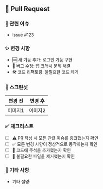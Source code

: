 ## 🚀 Pull Request

### 📌 관련 이슈
<!-- 관련 이슈 번호를 적어주세요 -->
- Issue #123

### ✨ 변경 사항
<!-- 변경된 내용을 설명해주세요 -->
- 🆕 새 기능 추가: 로그인 기능 구현
- 🔧 버그 수정: 앱 크래시 문제 해결
- 🛠 코드 리팩토링: 불필요한 코드 제거

### 📸 스크린샷
<!-- 변경된 사항을 확인할 수 있는 스크린샷을 첨부해주세요 -->
<!-- 생략해도 됩니다 -->
| 변경 전 | 변경 후 |
| ------- | ------- |
| 이미지1 | 이미지2 |

### ✅ 체크리스트
- [ ] ⚠️ PR 작성 시 모든 관련 이슈를 링크했는지 확인
- [ ] ✅ 모든 변경 사항이 정상적으로 동작하는지 확인
- [ ] 📝 코드에 주석을 추가했는지 확인
- [ ] 🧹 불필요한 파일을 제거했는지 확인

### 🤔 기타 사항
<!-- 추가로 공유할 사항이 있다면 적어주세요 -->
<!-- 생략해도 됩니다 -->
- 기타 설명:

